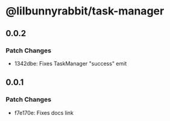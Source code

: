 # @lilbunnyrabbit/task-manager

## 0.0.2

### Patch Changes

- 1342dbe: Fixes TaskManager "success" emit

## 0.0.1

### Patch Changes

- f7e170e: Fixes docs link
